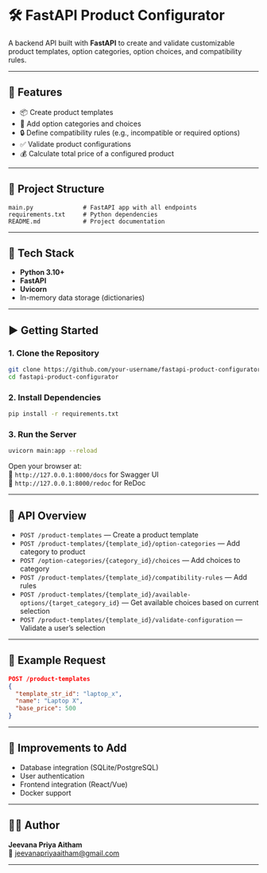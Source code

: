 # 🛠️ FastAPI Product Configurator

A backend API built with **FastAPI** to create and validate customizable product templates, option categories, option choices, and compatibility rules.

---

## 🚀 Features

- 📦 Create product templates
- 🧩 Add option categories and choices
- 🔒 Define compatibility rules (e.g., incompatible or required options)
- ✅ Validate product configurations
- 💰 Calculate total price of a configured product

---

## 📁 Project Structure

```
main.py              # FastAPI app with all endpoints
requirements.txt     # Python dependencies
README.md            # Project documentation
```

---

## 🔧 Tech Stack

- **Python 3.10+**
- **FastAPI**
- **Uvicorn**
- In-memory data storage (dictionaries)

---

## ▶️ Getting Started

### 1. Clone the Repository

```bash
git clone https://github.com/your-username/fastapi-product-configurator.git
cd fastapi-product-configurator
```

### 2. Install Dependencies

```bash
pip install -r requirements.txt
```

### 3. Run the Server

```bash
uvicorn main:app --reload
```

Open your browser at:  
🔗 `http://127.0.0.1:8000/docs` for Swagger UI  
📘 `http://127.0.0.1:8000/redoc` for ReDoc

---

## 📘 API Overview

- `POST /product-templates` — Create a product template
- `POST /product-templates/{template_id}/option-categories` — Add category to product
- `POST /option-categories/{category_id}/choices` — Add choices to category
- `POST /product-templates/{template_id}/compatibility-rules` — Add rules
- `POST /product-templates/{template_id}/available-options/{target_category_id}` — Get available choices based on current selection
- `POST /product-templates/{template_id}/validate-configuration` — Validate a user’s selection

---

## 🧪 Example Request

```json
POST /product-templates
{
  "template_str_id": "laptop_x",
  "name": "Laptop X",
  "base_price": 500
}
```

---

## 📌 Improvements to Add

- Database integration (SQLite/PostgreSQL)
- User authentication
- Frontend integration (React/Vue)
- Docker support

---

## 👨‍💻 Author

**Jeevana Priya Aitham**  
📧 jeevanapriyaaitham@gmail.com

---

